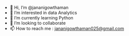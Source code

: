 - 👋 Hi, I’m @jananigowthaman
- 👀 I’m interested in data Analytics 
- 🌱 I’m currently learning Python 
- 💞️ I’m looking to collaborate 
- 📫 How to reach me : jananigowthaman025@gmail.com


